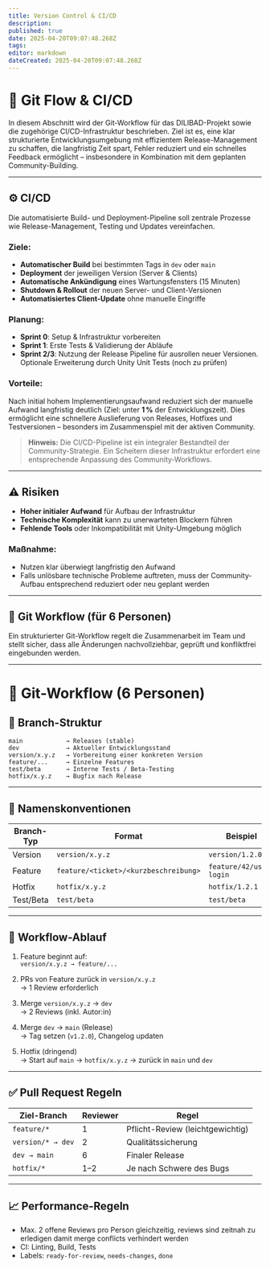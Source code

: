 ```yaml
---
title: Version Control & CI/CD
description: 
published: true
date: 2025-04-20T09:07:48.268Z
tags: 
editor: markdown
dateCreated: 2025-04-20T09:07:48.268Z
---
```


# 🚀 Git Flow & CI/CD

In diesem Abschnitt wird der Git-Workflow für das DILIBAD-Projekt sowie die zugehörige CI/CD-Infrastruktur beschrieben. Ziel ist es, eine klar strukturierte Entwicklungsumgebung mit effizientem Release-Management zu schaffen, die langfristig Zeit spart, Fehler reduziert und ein schnelles Feedback ermöglicht – insbesondere in Kombination mit dem geplanten Community-Building.

---

## ⚙️ CI/CD

Die automatisierte Build- und Deployment-Pipeline soll zentrale Prozesse wie Release-Management, Testing und Updates vereinfachen.

### Ziele:

- **Automatischer Build** bei bestimmten Tags in `dev` oder `main`
- **Deployment** der jeweiligen Version (Server & Clients)
- **Automatische Ankündigung** eines Wartungsfensters (15 Minuten)
- **Shutdown & Rollout** der neuen Server- und Client-Versionen
- **Automatisiertes Client-Update** ohne manuelle Eingriffe

### Planung:

- **Sprint 0**: Setup & Infrastruktur vorbereiten  
- **Sprint 1**: Erste Tests & Validierung der Abläufe  
- **Sprint 2/3**: Nutzung der Release Pipeline für ausrollen neuer Versionen. Optionale Erweiterung durch Unity Unit Tests (noch zu prüfen)

### Vorteile:

Nach initial hohem Implementierungsaufwand reduziert sich der manuelle Aufwand langfristig deutlich (Ziel: unter **1 %** der Entwicklungszeit). Dies ermöglicht eine schnellere Auslieferung von Releases, Hotfixes und Testversionen – besonders im Zusammenspiel mit der aktiven Community.

> **Hinweis:** Die CI/CD-Pipeline ist ein integraler Bestandteil der Community-Strategie. Ein Scheitern dieser Infrastruktur erfordert eine entsprechende Anpassung des Community-Workflows.

---

## ⚠️ Risiken

- **Hoher initialer Aufwand** für Aufbau der Infrastruktur
- **Technische Komplexität** kann zu unerwarteten Blockern führen
- **Fehlende Tools** oder Inkompatibilität mit Unity-Umgebung möglich

### Maßnahme:

- Nutzen klar überwiegt langfristig den Aufwand
- Falls unlösbare technische Probleme auftreten, muss der Community-Aufbau entsprechend reduziert oder neu geplant werden

---

## 🧠 Git Workflow (für 6 Personen)

Ein strukturierter Git-Workflow regelt die Zusammenarbeit im Team und stellt sicher, dass alle Änderungen nachvollziehbar, geprüft und konfliktfrei eingebunden werden.

---


# 🧠 Git-Workflow (6 Personen)

## 🔀 Branch-Struktur

```text
main            → Releases (stable)
dev             → Aktueller Entwicklungsstand
version/x.y.z   → Vorbereitung einer konkreten Version
feature/...     → Einzelne Features
test/beta       → Interne Tests / Beta-Testing
hotfix/x.y.z    → Bugfix nach Release
```

---

## 📛 Namenskonventionen

| Branch-Typ | Format                            | Beispiel                    |
|------------|-----------------------------------|-----------------------------|
| Version    | `version/x.y.z`                   | `version/1.2.0`             |
| Feature    | `feature/<ticket>/<kurzbeschreibung>` | `feature/42/user-login`    |
| Hotfix     | `hotfix/x.y.z`                    | `hotfix/1.2.1`              |
| Test/Beta  | `test/beta`                       | `test/beta`                 |

---

## 🔁 Workflow-Ablauf

1. Feature beginnt auf:  
   `version/x.y.z → feature/...`

2. PRs von Feature zurück in `version/x.y.z`  
   → 1 Review erforderlich

3. Merge `version/x.y.z` → `dev`  
   → 2 Reviews (inkl. Autor:in)

4. Merge `dev` → `main` (Release)  
   → Tag setzen (`v1.2.0`), Changelog updaten

5. Hotfix (dringend)  
   → Start auf `main` → `hotfix/x.y.z` → zurück in `main` und `dev`

---

## ✅ Pull Request Regeln

| Ziel-Branch     | Reviewer | Regel                          |
|------------------|----------|-------------------------------|
| `feature/*`      | 1        | Pflicht-Review (leichtgewichtig) |
| `version/* → dev`| 2        | Qualitätssicherung             |
| `dev → main`     | 6        | Finaler Release                |
| `hotfix/*`       | 1–2      | Je nach Schwere des Bugs       |

---

## 📈 Performance-Regeln

- Max. 2 offene Reviews pro Person gleichzeitig, reviews sind zeitnah zu erledigen damit merge conflicts verhindert werden
- CI: Linting, Build, Tests
- Labels: `ready-for-review`, `needs-changes`, `done`

